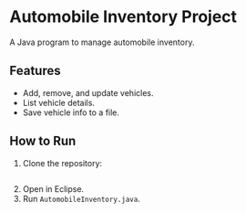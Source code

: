 # Automobile Inventory Project
A Java program to manage automobile inventory.

## Features
- Add, remove, and update vehicles.
- List vehicle details.
- Save vehicle info to a file.

## How to Run
1. Clone the repository:
      ```git clone https://github.com/your-username/AutomobileInventoryProject.git
2. Open in Eclipse.
3. Run `AutomobileInventory.java`.
